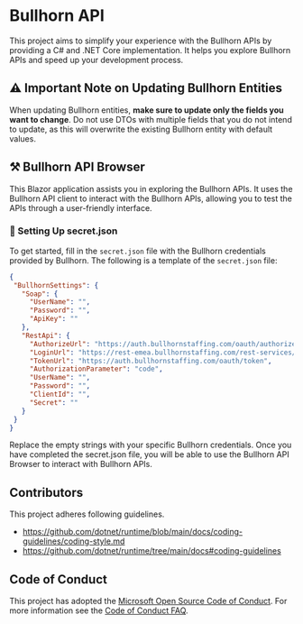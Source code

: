 # Bullhorn API

This project aims to simplify your experience with the Bullhorn APIs by providing a C# and .NET Core implementation. It helps you explore Bullhorn APIs and speed up your development process.

## ⚠️ Important Note on Updating Bullhorn Entities

When updating Bullhorn entities, **make sure to update only the fields you want to change**. Do not use DTOs with multiple fields that you do not intend to update, as this will overwrite the existing Bullhorn entity with default values.

## ⚒️ Bullhorn API Browser

This Blazor application assists you in exploring the Bullhorn APIs. It uses the Bullhorn API client to interact with the Bullhorn APIs, allowing you to test the APIs through a user-friendly interface.

### 🔐 Setting Up secret.json

To get started, fill in the `secret.json` file with the Bullhorn credentials provided by Bullhorn. The following is a template of the `secret.json` file:

 ```json
 {
  "BullhornSettings": {
    "Soap": {
      "UserName": "",
      "Password": "",
      "ApiKey": ""
    },
    "RestApi": {
      "AuthorizeUrl": "https://auth.bullhornstaffing.com/oauth/authorize",
      "LoginUrl": "https://rest-emea.bullhornstaffing.com/rest-services/login",
      "TokenUrl": "https://auth.bullhornstaffing.com/oauth/token",
      "AuthorizationParameter": "code",
      "UserName": "",
      "Password": "",
      "ClientId": "",
      "Secret": ""
    }
  }
}
 ```

 Replace the empty strings with your specific Bullhorn credentials. Once you have completed the secret.json file, you will be able to use the Bullhorn API Browser to interact with Bullhorn APIs.

## Contributors
This project adheres following guidelines.
- https://github.com/dotnet/runtime/blob/main/docs/coding-guidelines/coding-style.md
- https://github.com/dotnet/runtime/tree/main/docs#coding-guidelines

## Code of Conduct
This project has adopted the [Microsoft Open Source Code of Conduct](https://opensource.microsoft.com/codeofconduct/). For more information see the [Code of Conduct FAQ](https://opensource.microsoft.com/codeofconduct/faq/).
